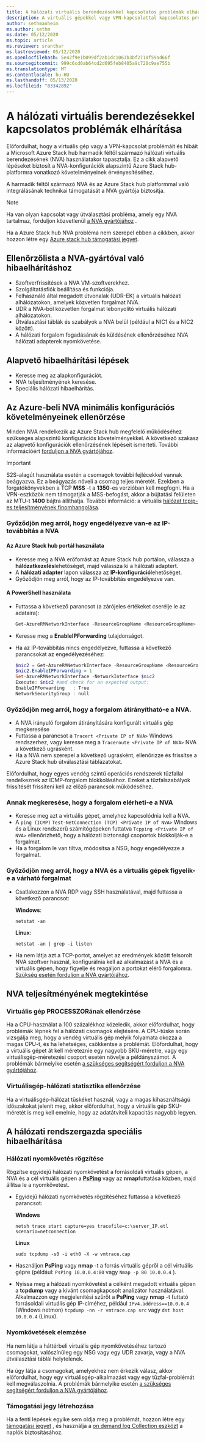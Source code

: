 ```yaml
---
title: A hálózati virtuális berendezésekkel kapcsolatos problémák elhárítása Azure Stack központban
description: A virtuális gépekkel vagy VPN-kapcsolattal kapcsolatos problémák és hibák elhárítása harmadik féltől származó hálózati virtuális berendezés (NVA) használatakor Microsoft Azure Stack hub-ban.
author: sethmanheim
ms.author: sethm
ms.date: 05/12/2020
ms.topic: article
ms.reviewer: sranthar
ms.lastreviewed: 05/12/2020
ms.openlocfilehash: 5e42f9e1b099df2ab1dc1063b3bf2710f59ad66f
ms.sourcegitcommit: 999c6cd0ab64cd2d695feb8405a9c720c9ae755b
ms.translationtype: MT
ms.contentlocale: hu-HU
ms.lasthandoff: 05/13/2020
ms.locfileid: "83342892"
---
```

# <a name="troubleshoot-network-virtual-appliance-issues"></a>A hálózati virtuális berendezésekkel kapcsolatos problémák elhárítása

Előfordulhat, hogy a virtuális gép vagy a VPN-kapcsolat problémáit és hibáit a Microsoft Azure Stack hub harmadik féltől származó hálózati virtuális berendezésének (NVA) használatakor tapasztalja. Ez a cikk alapvető lépéseket biztosít a NVA-konfigurációk alapszintű Azure Stack hub-platformra vonatkozó követelményeinek érvényesítéséhez.

A harmadik féltől származó NVA és az Azure Stack hub platformmal való integrálásának technikai támogatását a NVA gyártója biztosítja.

> [!NOTE]
> Ha van olyan kapcsolat vagy útválasztási probléma, amely egy NVA tartalmaz, forduljon közvetlenül [a NVA gyártójához](https://support.microsoft.com/help/2984655/support-for-azure-market-place-for-virtual-machines) .

Ha a Azure Stack hub NVA probléma nem szerepel ebben a cikkben, akkor hozzon létre egy [Azure stack hub támogatási jegyet](../operator/azure-stack-manage-basics.md#where-to-get-support).

## <a name="checklist-for-troubleshooting-with-nva-vendor"></a>Ellenőrzőlista a NVA-gyártóval való hibaelhárításhoz

- Szoftverfrissítések a NVA VM-szoftverekhez.
- Szolgáltatásfiók beállítása és funkciója.
- Felhasználó által megadott útvonalak (UDR-EK) a virtuális hálózati alhálózatokon, amelyek közvetlen forgalmat NVA.
- UDR a NVA-ból közvetlen forgalmat lebonyolító virtuális hálózati alhálózatokon.
- Útválasztási táblák és szabályok a NVA belül (például a NIC1 és a NIC2 között).
- A hálózati forgalom fogadásának és küldésének ellenőrzéséhez NVA hálózati adapterek nyomkövetése.

## <a name="basic-troubleshooting-steps"></a>Alapvető hibaelhárítási lépések

- Keresse meg az alapkonfigurációt.
- NVA teljesítményének keresése.
- Speciális hálózati hibaelhárítás.

## <a name="check-the-minimum-configuration-requirements-for-nvas-on-azure"></a>Az Azure-beli NVA minimális konfigurációs követelményeinek ellenõrzése

Minden NVA rendelkezik az Azure Stack hub megfelelő működéséhez szükséges alapszintű konfigurációs követelményekkel. A következő szakasz az alapvető konfigurációk ellenőrzésének lépéseit ismerteti. További információért [forduljon a NVA gyártójához](https://support.microsoft.com/help/2984655/support-for-azure-market-place-for-virtual-machines).

> [!IMPORTANT]
> S2S-alagút használata esetén a csomagok további fejlécekkel vannak beágyazva. Ez a beágyazás növeli a csomag teljes méretét. Ezekben a forgatókönyvekben a TCP **MSS** -t a **1350**-es verzióban kell megfogni. Ha a VPN-eszközök nem támogatják a MSS-befogást, akkor a bújtatási felületen az MTU-t **1400** bájtra állíthatja. További információ: a virtuális [hálózat tcpip-es teljesítményének finomhangolása](/azure/virtual-network/virtual-network-tcpip-performance-tuning).

### <a name="check-whether-ip-forwarding-is-enabled-on-nva"></a>Győződjön meg arról, hogy engedélyezve van-e az IP-továbbítás a NVA

#### <a name="use-the-azure-stack-hub-portal"></a>Az Azure Stack hub portál használata

- Keresse meg a NVA erőforrást az Azure Stack hub portálon, válassza a **hálózatkezelés**lehetőséget, majd válassza ki a hálózati adaptert.
- A **hálózati adapter** lapon válassza az **IP-konfiguráció**lehetőséget.
- Győződjön meg arról, hogy az IP-továbbítás engedélyezve van.

#### <a name="use-powershell"></a>A PowerShell használata

- Futtassa a következő parancsot (a zárójeles értékeket cserélje le az adataira):

   ```powershell
   Get-AzureRMNetworkInterface -ResourceGroupName <ResourceGroupName> -Name <NIC name>
   ```

- Keresse meg a **EnableIPForwarding** tulajdonságot.
- Ha az IP-továbbítás nincs engedélyezve, futtassa a következő parancsokat az engedélyezéséhez:

   ```powershell
   $nic2 = Get-AzureRMNetworkInterface -ResourceGroupName <ResourceGroupName> -Name <NIC name>
   $nic2.EnableIPForwarding = 1
   Set-AzureRMNetworkInterface -NetworkInterface $nic2
   Execute: $nic2 #and check for an expected output:
   EnableIPForwarding   : True
   NetworkSecurityGroup : null
   ```

### <a name="check-whether-the-traffic-can-be-routed-to-the-nva"></a>Győződjön meg arról, hogy a forgalom átirányítható-e a NVA.

- A NVA irányuló forgalom átirányítására konfigurált virtuális gép megkeresése
- Futtassa a parancsot a `Tracert <Private IP of NVA>` Windows rendszerhez, vagy keresse meg a `Traceroute <Private IP of NVA>` NVA a következő ugrásként.
- Ha a NVA nem szerepel a következő ugrásként, ellenőrizze és frissítse a Azure Stack hub útválasztási táblázatokat.

Előfordulhat, hogy egyes vendég szintű operációs rendszerek tűzfallal rendelkeznek az ICMP-forgalom blokkolásához. Ezeket a tűzfalszabályok frissítését frissíteni kell az előző parancsok működéséhez.

### <a name="check-whether-the-traffic-can-reach-the-nva"></a>Annak megkeresése, hogy a forgalom elérheti-e a NVA

- Keresse meg azt a virtuális gépet, amelyhez kapcsolódnia kell a NVA.
- A `ping (ICMP)` `Test-NetConnection (TCP) <Private IP of NVA>` Windows és a Linux rendszerű számítógépeken futtatva `Tcpping <Private IP of NVA>` ellenőrizhető, hogy a hálózati biztonsági csoportok blokkolják-e a forgalmat.
- Ha a forgalom le van tiltva, módosítsa a NSG, hogy engedélyezze a forgalmat.

### <a name="check-whether-nva-and-vms-are-listening-for-expected-traffic"></a>Győződjön meg arról, hogy a NVA és a virtuális gépek figyelik-e a várható forgalmat

- Csatlakozzon a NVA RDP vagy SSH használatával, majd futtassa a következő parancsot:

   **Windows**:
   ```shell
   netstat -an
   ```

   **Linux**:
   ```shell
   netstat -an | grep -i listen
   ```

- Ha nem látja azt a TCP-portot, amelyet az eredmények között felsorolt NVA szoftver használ, konfigurálnia kell az alkalmazást a NVA és a virtuális gépen, hogy figyelje és reagáljon a portokat elérő forgalomra. [Szükség esetén forduljon a NVA gyártójához](https://support.microsoft.com/help/2984655/support-for-azure-market-place-for-virtual-machines).

## <a name="check-nva-performance"></a>NVA teljesítményének megtekintése

### <a name="validate-vm-cpu"></a>Virtuális gép PROCESSZORának ellenőrzése

Ha a CPU-használat a 100 százalékhoz közeledik, akkor előfordulhat, hogy problémák lépnek fel a hálózati csomagok elejtésére. A CPU-tüske során vizsgálja meg, hogy a vendég virtuális gép melyik folyamata okozza a magas CPU-t, és ha lehetséges, csökkentse a problémát. Előfordulhat, hogy a virtuális gépet át kell méreteznie egy nagyobb SKU-méretre, vagy egy virtuálisgép-méretezési csoport esetén növelje a példányszámot. A problémák bármelyike esetén [a szükséges segítségért forduljon a NVA gyártójához](https://support.microsoft.com/help/2984655/support-for-azure-market-place-for-virtual-machines).

### <a name="validate-vm-network-statistics"></a>Virtuálisgép-hálózati statisztika ellenőrzése

Ha a virtuálisgép-hálózat tüskéket használ, vagy a magas kihasználtságú időszakokat jelenít meg, akkor előfordulhat, hogy a virtuális gép SKU-méretét is meg kell emelnie, hogy az adatátviteli kapacitás nagyobb legyen.

## <a name="advanced-network-administrator-troubleshooting"></a>A hálózati rendszergazda speciális hibaelhárítása

### <a name="capture-network-trace"></a>Hálózati nyomkövetés rögzítése

Rögzítse egyidejű hálózati nyomkövetést a forrásoldali virtuális gépen, a NVA és a cél virtuális gépen a [**PsPing**](/sysinternals/downloads/psping) vagy az **nmap**futtatása közben, majd állítsa le a nyomkövetést.

- Egyidejű hálózati nyomkövetés rögzítéséhez futtassa a következő parancsot:

   **Windows**

   ```shell
   netsh trace start capture=yes tracefile=c:\server_IP.etl scenario=netconnection
   ```

   **Linux**

   ```shell
   sudo tcpdump -s0 -i eth0 -X -w vmtrace.cap
   ```

- Használjon **PsPing** vagy **nmap** -t a forrás virtuális gépről a cél virtuális gépre (például: `PsPing 10.0.0.4:80` vagy `Nmap -p 80 10.0.0.4` ).

- Nyissa meg a hálózati nyomkövetést a célként megadott virtuális gépen a **tcpdump** vagy a kívánt csomagkapcsolt analizátor használatával. Alkalmazzon egy megjelenítési szűrőt a **PsPing** vagy **nmap** -t futtató forrásoldali virtuális gép IP-címéhez, például `IPv4.address==10.0.0.4` (Windows netmon) `tcpdump -nn -r vmtrace.cap src` vagy `dst host 10.0.0.4` (Linux).

### <a name="analyze-traces"></a>Nyomkövetések elemzése

Ha nem látja a háttérbeli virtuális gép nyomkövetéséhez tartozó csomagokat, valószínűleg egy NSG vagy egy UDR zavarja, vagy a NVA útválasztási táblái helytelenek.

Ha úgy látja a csomagokat, amelyekhez nem érkezik válasz, akkor előfordulhat, hogy egy virtuálisgép-alkalmazást vagy egy tűzfal-problémát kell megválaszolnia. A problémák bármelyike esetén [a szükséges segítségért forduljon a NVA gyártójához](https://support.microsoft.com/help/2984655/support-for-azure-market-place-for-virtual-machines).

### <a name="create-a-support-ticket"></a>Támogatási jegy létrehozása

Ha a fenti lépések egyike sem oldja meg a problémát, hozzon létre egy [támogatási jegyet](../operator/azure-stack-manage-basics.md#where-to-get-support) , és használja a [on demand log Collection eszközt](../operator/azure-stack-configure-on-demand-diagnostic-log-collection.md) a naplók biztosításához.
